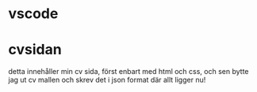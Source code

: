﻿# vscode
# cvsidan
detta innehåller min cv sida, först enbart med html och css, och sen bytte jag ut cv mallen och skrev det i json format där allt ligger nu!
